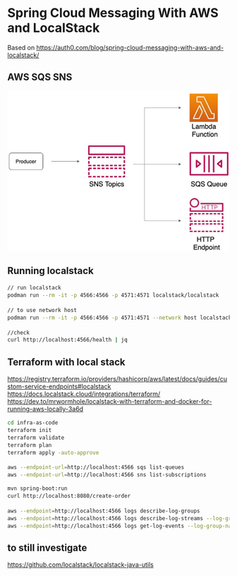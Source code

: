 # Spring Cloud Messaging With AWS and LocalStack

Based on <https://auth0.com/blog/spring-cloud-messaging-with-aws-and-localstack/>

## AWS SQS SNS

![aws sns sqs](./AWS-SQS-SNS.png)

## Running localstack

```bash
// run localstack
podman run --rm -it -p 4566:4566 -p 4571:4571 localstack/localstack

// to use network host
podman run --rm -it -p 4566:4566 -p 4571:4571 --network host localstack/localstack

//check
curl http://localhost:4566/health | jq
```

## Terraform with local stack

<https://registry.terraform.io/providers/hashicorp/aws/latest/docs/guides/custom-service-endpoints#localstack>
<https://docs.localstack.cloud/integrations/terraform/>
<https://dev.to/mrwormhole/localstack-with-terraform-and-docker-for-running-aws-locally-3a6d>

```bash
cd infra-as-code
terraform init
terraform validate
terraform plan
terraform apply -auto-approve

aws --endpoint-url=http://localhost:4566 sqs list-queues
aws --endpoint-url=http://localhost:4566 sns list-subscriptions

```

```bash
mvn spring-boot:run
curl http://localhost:8080/create-order

aws --endpoint=http://localhost:4566 logs describe-log-groups
aws --endpoint=http://localhost:4566 logs describe-log-streams --log-group-name sns/ca-central-1/000000000000/order-created-topic
aws --endpoint=http://localhost:4566 logs get-log-events --log-group-name sns/ca-central-1/000000000000/order-created-topic --log-stream-name 'bc9f4387-16e9-448d-8e61-2b094621e9cd'
```

## to still investigate

<https://github.com/localstack/localstack-java-utils>